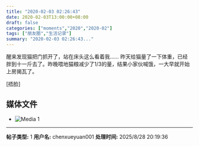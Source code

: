 ```yaml
---
title: "2020-02-03 02:26:43"
date: 2020-02-03T13:00:00+08:00
draft: false
categories: ["moments","2020","2020-02"]
tags: ["朋友圈","生活记录"]
summary: "2020-02-03 02:26:43..."
---
```


醒来发现猫把门抓开了，站在床头这么看着我……
昨天给猫量了一下体重，已经胖到十一斤去了。昨晚喂地猫粮减少了1/3的量，结果小家伙喊饿，一大早就开始上房揭瓦了。

[捂脸]

## 媒体文件

- ![Media 1](/Moments/photos/2020-02-03/202002030226430.jpg)

---

**帖子类型:** 1
**用户名:** chenxueyuan001
**处理时间:** 2025/8/28 20:19:36